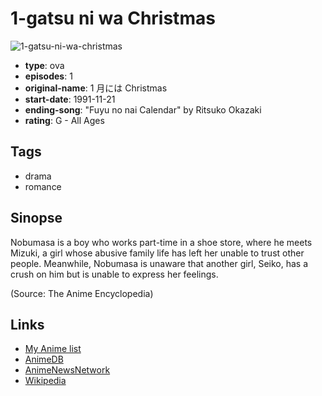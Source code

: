 # 1-gatsu ni wa Christmas

![1-gatsu-ni-wa-christmas](https://cdn.myanimelist.net/images/anime/11/46845.jpg)

-   **type**: ova
-   **episodes**: 1
-   **original-name**: 1 月には Christmas
-   **start-date**: 1991-11-21
-   **ending-song**: "Fuyu no nai Calendar" by Ritsuko Okazaki
-   **rating**: G - All Ages

## Tags

-   drama
-   romance

## Sinopse

Nobumasa is a boy who works part-time in a shoe store, where he meets Mizuki, a girl whose abusive family life has left her unable to trust other people. Meanwhile, Nobumasa is unaware that another girl, Seiko, has a crush on him but is unable to express her feelings.

(Source: The Anime Encyclopedia)

## Links

-   [My Anime list](https://myanimelist.net/anime/6060/1-gatsu_ni_wa_Christmas)
-   [AnimeDB](http://anidb.info/perl-bin/animedb.pl?show=anime&aid=2769)
-   [AnimeNewsNetwork](http://www.animenewsnetwork.com/encyclopedia/anime.php?id=2703)
-   [Wikipedia](http://ja.wikipedia.org/wiki/1%E6%9C%88%E3%81%AB%E3%81%AFChristmas)
